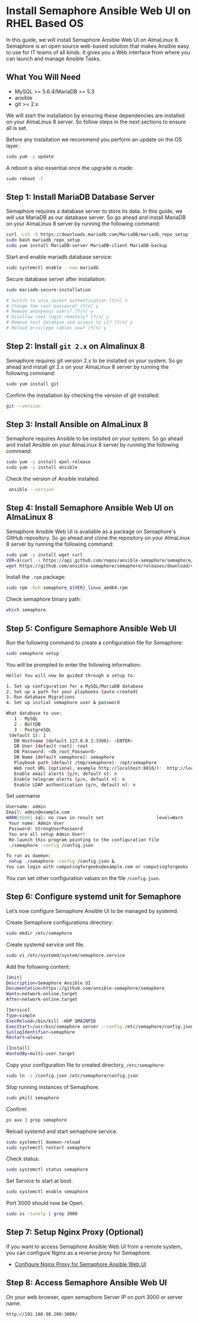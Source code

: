 # **Install Semaphore Ansible Web UI on RHEL Based OS**

In this guide, we will install Semaphore Ansible Web UI on AlmaLinux 8. Semaphore is an open source web-based solution that makes Ansible easy to use for IT teams of all kinds. It gives you a Web interface from where you can launch and manage Ansible Tasks.

## **What You Will Need**

- MySQL >= 5.6.4/MariaDB >= 5.3
- ansible
- git >= 2.x

We will start the installation by ensuring these dependencies are installed on your AlmaLinux 8 server. So follow steps in the next sections to ensure all is set.

Before any installation we recommend you perform an update on the OS layer:
```bash
sudo yum -y update
```

A reboot is also essential once the upgrade is made:

```bash
sudo reboot -f
```

## **Step 1: Install MariaDB Database Server**

Semaphore requires a database server to store its data. In this guide, we will use MariaDB as our database server. So go ahead and install MariaDB on your AlmaLinux 8 server by running the following command:

```bash
curl -LsS -O https://downloads.mariadb.com/MariaDB/mariadb_repo_setup
sudo bash mariadb_repo_setup
sudo yum install MariaDB-server MariaDB-client MariaDB-backup
```

Start and enable mariadb database service:

```bash
sudo systemctl enable --now mariadb
```

Secure database server after installation:

```bash
sudo mariadb-secure-installation

# Switch to unix_socket authentication [Y/n] n
# Change the root password? [Y/n] y
# Remove anonymous users? [Y/n] y
# Disallow root login remotely? [Y/n] y
# Remove test database and access to it? [Y/n] y
# Reload privilege tables now? [Y/n] y
```

## **Step 2: Install `git 2.x` on Almalinux 8**

Semaphore requires git version 2.x to be installed on your system. So go ahead and install git 2.x on your AlmaLinux 8 server by running the following command:

```bash
sudo yum install git
```
Confirm the installation by checking the version of git installed:

```bash
git --version
```

## **Step 3: Install Ansible on AlmaLinux 8**

Semaphore requires Ansible to be installed on your system. So go ahead and install Ansible on your AlmaLinux 8 server by running the following command:

```bash
sudo yum -y install epel-release
sudo yum -y install ansible
```

Check the version of Ansible installed:

```bash
 ansible --version
```

## **Step 4: Install Semaphore Ansible Web UI on AlmaLinux 8**

Semaphore Ansible Web UI is available as a package on Semaphore's GitHub repository. So go ahead and clone the repository on your AlmaLinux 8 server by running the following command:

```bash
sudo yum -y install wget curl
VER=$(curl -s https://api.github.com/repos/ansible-semaphore/semaphore/releases/latest|grep tag_name | cut -d '"' -f 4|sed 's/v//g')
wget https://github.com/ansible-semaphore/semaphore/releases/download/v${VER}/semaphore_${VER}_linux_amd64.rpm
```

Install the `.rpm` package:

```bash
sudo rpm -Uvh semaphore_${VER}_linux_amd64.rpm
```

Check semaphore binary path:

```bash
which semaphore
```

## **Step 5: Configure Semaphore Ansible Web UI**

Run the following command to create a configuration file for Semaphore:

```bash
sudo semaphore setup
```

You will be prompted to enter the following information:

```bash
Hello! You will now be guided through a setup to:

1. Set up configuration for a MySQL/MariaDB database
2. Set up a path for your playbooks (auto-created)
3. Run database Migrations
4. Set up initial semaphore user & password

What database to use:
   1 - MySQL
   2 - BoltDB
   3 - PostgreSQL
 (default 1): 1
   DB Hostname (default 127.0.0.1:3306): <ENTER>
   DB User (default root): root
   DB Password: <db_root_Password>  
   DB Name (default semaphore): semaphore
   Playbook path (default /tmp/semaphore): /opt/semaphore
   Web root URL (optional, example http://localhost:8010/):  http://localhost:8010/
   Enable email alerts (y/n, default n): n
   Enable telegram alerts (y/n, default n): n
   Enable LDAP authentication (y/n, default n): n 
```

Set username

```bash
Username: admin
Email: admin@example.com
WARN[0268] sql: no rows in result set                    level=Warn
 Your name: Admin User
 Password: StrongUserPassword 
 You are all setup Admin User!
 Re-launch this program pointing to the configuration file
 ./semaphore -config /config.json

To run as daemon:
 nohup ./semaphore -config /config.json &
You can login with computingforgeeks@example.com or computingforgeeks
```

You can set other configuration values on the file `/config.json`.

## **Step 6: Configure systemd unit for Semaphore**

Let’s now configure Semaphore Ansible UI to be managed by systemd.

Create Semaphore configurations directory:

```bash
sudo mkdir /etc/semaphore
```

Create systemd service unit file.

```bash
sudo vi /etc/systemd/system/semaphore.service
```

Add the following content:

```bash
[Unit]
Description=Semaphore Ansible UI
Documentation=https://github.com/ansible-semaphore/semaphore
Wants=network-online.target
After=network-online.target

[Service]
Type=simple
ExecReload=/bin/kill -HUP $MAINPID
ExecStart=/usr/bin/semaphore server --config /etc/semaphore/config.json
SyslogIdentifier=semaphore
Restart=always

[Install]
WantedBy=multi-user.target
```

Copy your configuration file to created directory, `/etc/semaphore`:

```bash
sudo ln -s /config.json /etc/semaphore/config.json
```

Stop running instances of Semaphore.

```bash
sudo pkill semaphore
```

Confirm:

```bash
ps aux | grep semaphore
```

Reload systemd and start semaphore service.

```bash
sudo systemctl daemon-reload
sudo systemctl restart semaphore
```

Check status:

```bash
sudo systemctl status semaphore
```

Set Service to start at boot.

```bash
sudo systemctl enable semaphore
```

Port 3000 should now be Open.

```bash
sudo ss -tunelp | grep 3000
```

## **Step 7: Setup Nginx Proxy (Optional)**

If you want to access Semaphore Ansible Web UI from a remote system, you can configure Nginx as a reverse proxy for Semaphore. 

- [Configure Nginx Proxy for Semaphore Ansible Web UI](/configure-nginx-proxy-for-semaphore-ansible-web-ui.md)

## **Step 8: Access Semaphore Ansible Web UI**

On your web browser, open semaphore Server IP on port 3000 or server name.

    http://192.168.98.200:3000/




